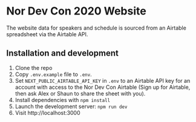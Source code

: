 # Nor Dev Con 2020 Website

The website data for speakers and schedule is sourced from an Airtable spreadsheet via the Airtable API.

## Installation and development

1. Clone the repo
2. Copy `.env.example` file to `.env`.
3. Set `NEXT_PUBLIC_AIRTABLE_API_KEY` in `.env` to an Airtable API key for an account with access to the Nor Dev Con Airtable (Sign up for Airtable, then ask Alex or Shaun to share the sheet with you).
4. Install dependencies with `npm install`
5. Launch the development server: `npm run dev`
6. Visit http://localhost:3000
